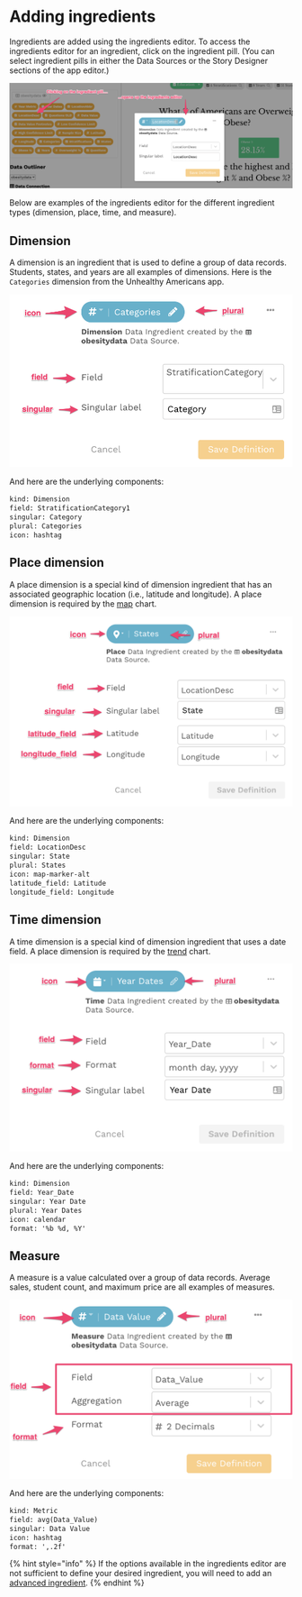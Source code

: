 # Adding ingredients

Ingredients are added using the ingredients editor. To access the ingredients editor for an ingredient, click on the ingredient pill. \(You can select ingredient pills in either the Data Sources or the Story Designer sections of the app editor.\)

![Access the ingredients editor by clicking on an ingredient pill](../../../.gitbook/assets/image%20%2834%29.png)

Below are examples of the ingredients editor for the different ingredient types \(dimension, place, time, and measure\).

## Dimension

A dimension is an ingredient that is used to define a group of data records. Students, states, and years are all examples of dimensions. Here is the `Categories` dimension from the Unhealthy Americans app. 

![Dimension definition](../../../.gitbook/assets/image%20%2846%29.png)

And here are the underlying components:

```text
kind: Dimension
field: StratificationCategory1
singular: Category
plural: Categories
icon: hashtag
```

## Place dimension

A place dimension is a special kind of dimension ingredient that has an associated geographic location \(i.e., latitude and longitude\). A place dimension is required by the [map](../../story-designer/charts/map.md) chart. 

![Place dimension definition](../../../.gitbook/assets/image%20%2853%29.png)

And here are the underlying components:

```text
kind: Dimension
field: LocationDesc
singular: State
plural: States
icon: map-marker-alt
latitude_field: Latitude
longitude_field: Longitude
```

## Time dimension

A time dimension  is a special kind of dimension ingredient that uses a date field. A place dimension is required by the [trend](../../story-designer/charts/trend.md) chart. 

![Time dimension definition](../../../.gitbook/assets/image%20%2851%29.png)

And here are the underlying components:

```text
kind: Dimension
field: Year_Date
singular: Year Date
plural: Year Dates
icon: calendar
format: '%b %d, %Y'
```

## Measure

A measure is a value calculated over a group of data records. Average sales, student count, and maximum price are all examples of measures. 

![Measure definition](../../../.gitbook/assets/image%20%2835%29.png)

And here are the underlying components:

```text
kind: Metric
field: avg(Data_Value)
singular: Data Value
icon: hashtag
format: ',.2f'
```

{% hint style="info" %}
If the options available in the ingredients editor are not sufficient to define your desired ingredient, you will need to add an [advanced ingredient](../advanced-ingredients/). 
{% endhint %}

## 

